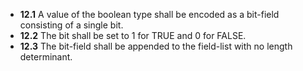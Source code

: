 - **12.1** A value of the boolean type shall be encoded as a bit-field consisting of a single bit.
- **12.2** The bit shall be set to 1 for TRUE and 0 for FALSE.
- **12.3** The bit-field shall be appended to the field-list with no length determinant.